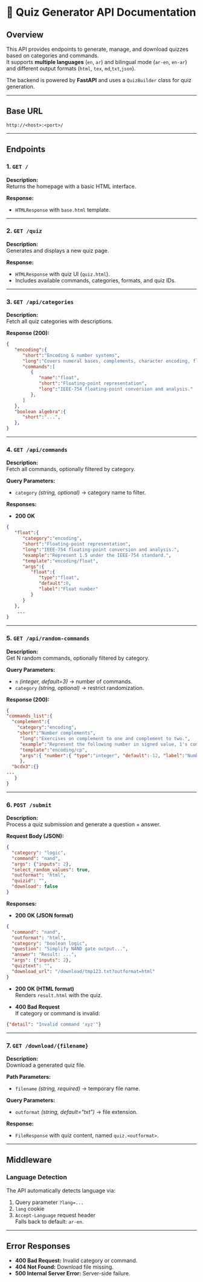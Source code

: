 # 📘 Quiz Generator API Documentation

## Overview
This API provides endpoints to generate, manage, and download quizzes based on categories and commands.  
It supports **multiple languages** (`en`, `ar`) and bilingual mode (`ar-en`, `en-ar`) and different output formats (`html`, `tex`, `md`,`txt`,`json`).  

The backend is powered by **FastAPI** and uses a `QuizBuilder` class for quiz generation.

---

## Base URL
```
http://<host>:<port>/
```

---

## Endpoints

### 1. `GET /`
**Description:**  
Returns the homepage with a basic HTML interface.

**Response:**  
- `HTMLResponse` with `base.html` template.

---

### 2. `GET /quiz`
**Description:**  
Generates and displays a new quiz page.

**Response:**  
- `HTMLResponse` with quiz UI (`quiz.html`).  
- Includes available commands, categories, formats, and quiz IDs.

---

### 3. `GET /api/categories`
**Description:**  
Fetch all quiz categories with descriptions.

**Response (200):**
```json
{
   "encoding":{
      "short":"Encoding & number systems",
      "long":"Covers numeral bases, complements, character encoding, floating point representation, and data measurement units.",
      "commands":[
         {
            "name":"float",
            "short":"Floating-point representation",
            "long":"IEEE-754 floating-point conversion and analysis."
         },
      ]
   },
   "boolean algebra":{
      "short":"...",
   },
}
```

---

### 4. `GET /api/commands`
**Description:**  
Fetch all commands, optionally filtered by category.

**Query Parameters:**
- `category` *(string, optional)* → category name to filter.

**Responses:**
- **200 OK**
```json
{
   "float":{
      "category":"encoding",
      "short":"Floating-point representation",
      "long":"IEEE-754 floating-point conversion and analysis.",
      "example":"Represent 1.5 under the IEEE-754 standard.",
      "template":"encoding/float",
      "args":{
         "float":{
            "type":"float",
            "default":0,
            "label":"Float number"
         }
      }
   },
    ...
}
```

---

### 5. `GET /api/random-commands`
**Description:**  
Get N random commands, optionally filtered by category.

**Query Parameters:**
- `n` *(integer, default=3)* → number of commands.
- `category` *(string, optional)* → restrict randomization.

**Response (200):**

```json
{
"commands_list":{
  "complement":{
    "category":"encoding",
    "short":"Number complements",
     "long":"Exercises on complement to one and complement to two.",
     "example":"Represent the following number in signed value, 1's complement and 2's complement.",
     "template":"encoding/cp",
     "args":{ "number":{ "type":"integer", "default":-12, "label":"Number (decimal)"}}
     },
  "bcdx3":{}
... 
   }
}
```

---

### 6. `POST /submit`
**Description:**  
Process a quiz submission and generate a question + answer.

**Request Body (JSON):**
```json
{
  "category": "logic",
  "command": "nand",
  "args": {"inputs": 2},
  "select_random_values": true,
  "outformat": "html",
  "quizid": "",
  "download": false
}
```

**Responses:**

- **200 OK (JSON format)**
```json
{
  "command": "nand",
  "outformat": "html",
  "category": "boolean logic",
  "question": "Simplify NAND gate output...",
  "answer": "Result: ...",
  "args": {"inputs": 2},
  "quiztext": "",
  "download_url": "/download/tmp123.txt?outformat=html"
}
```

- **200 OK (HTML format)**  
Renders `result.html` with the quiz.

- **400 Bad Request**  
If category or command is invalid:
```json
{"detail": "Invalid command 'xyz'"}
```

---

### 7. `GET /download/{filename}`
**Description:**  
Download a generated quiz file.

**Path Parameters:**
- `filename` *(string, required)* → temporary file name.

**Query Parameters:**
- `outformat` *(string, default="txt")* → file extension.

**Response:**  
- `FileResponse` with quiz content, named `quiz.<outformat>`.

---

## Middleware

### Language Detection
The API automatically detects language via:
1. Query parameter `?lang=...`
2. `lang` cookie
3. `Accept-Language` request header  
Falls back to default: `ar-en`.

---

## Error Responses

- **400 Bad Request:** Invalid category or command.
- **404 Not Found:** Download file missing.
- **500 Internal Server Error:** Server-side failure.
